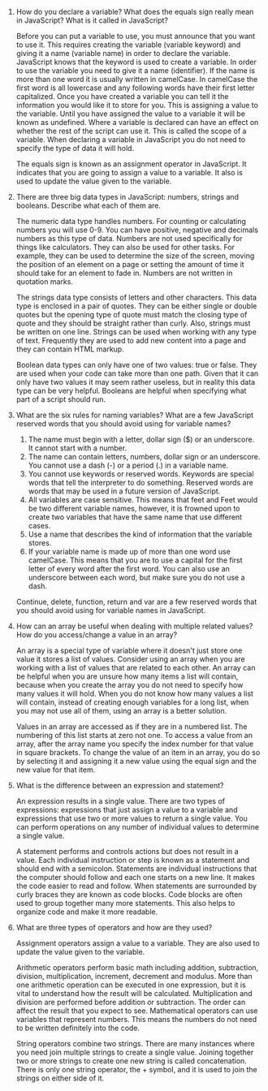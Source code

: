 1.  How do you declare a variable?  What does the equals sign really mean in JavaScript?  What is it called in JavaScript?

    Before you can put a variable to use, you must announce that you want to use it.  This requires creating the variable (variable keyword) and giving it a name (variable name) in order to declare the variable.  JavaScript knows that the keyword is used to create a variable.  In order to use the variable you need to give it a name (identifier).  If the name is more than one word it is usually written in camelCase.  In camelCase the first word is all lowercase and any following words have their first letter capitalized.  Once you have created a variable you can tell it the information you would like it to store for you.  This is assigning a value to the variable.  Until you have assigned the value to a variable it will be known as undefined.  Where a variable is declared can have an effect on whether the rest of the script can use it.  This is called the scope of a variable.  When declaring a variable in JavaScript you do not need to specify the type of data it will hold.

    The equals sign is known as an assignment operator in JavaScript.  It indicates that you are going to assign a value to a variable.  It also is used to update the value given to the variable.    

2.  There are three big data types in JavaScript: numbers, strings and booleans.  Describe what each of them are.

    The numeric data type handles numbers.  For counting or calculating numbers you will use 0-9.  You can have positive, negative and decimals numbers as this type of data.  Numbers are not used specifically for things like calculators.  They can also be used for other tasks.  For example, they can be used to determine the size of the screen, moving the position of an element on a page or setting the amount of time it should take for an element to fade in.  Numbers are not written in quotation marks.

    The strings data type consists of letters and other characters.  This data type is enclosed in a pair of quotes.  They can be either single or double quotes but the opening type of quote must match the closing type of quote and they should be straight rather than curly.  Also, strings must be written on one line.  Strings can be used when working with any type of text.  Frequently they are used to add new content into a page and they can contain HTML markup.

    Boolean data types can only have one of two values: true or false.  They are used when your code can take more than one path.  Given that it can only have two values it may seem rather useless, but in reality this data type can be very helpful.  Booleans are helpful when specifying what part of a script should run.  

3.  What are the six rules for naming variables?  What are a few JavaScript reserved words that you should avoid using for variable names?

    1.  The name must begin with a letter, dollar sign ($) or an underscore.  It cannot start with a number.
    2.  The name can contain letters, numbers, dollar sign or an underscore.  You cannot use a dash (-) or a period (.) in a variable name.
    3.  You cannot use keywords or reserved words.  Keywords are special words that tell the interpreter to do something.  Reserved words are words that may be used in a future version of JavaScript.
    4.  All variables are case sensitive.  This means that feet and Feet would be two different variable names, however, it is frowned upon to create two variables that have the same name that use different cases.
    5.  Use a name that describes the kind of information that the variable stores.
    6.  If your variable name is made up of more than one word use camelCase.  This means that you are to use a capital for the first letter of every word after the first word.  You can also use an underscore between each word, but make sure you do not use a dash.

    Continue, delete, function, return and var are a few reserved words that you should avoid using for variable names in JavaScript.


4.  How can an array be useful when dealing with multiple related values?  How do you access/change a value in an array?

    An array is a special type of variable where it doesn't just store one value it stores a list of values.  Consider using an array when you are working with a list of values that are related to each other.  An array can be helpful when you are unsure how many items a list will contain, because when you create the array you do not need to specify how many values it will hold.  When you do not know how many values a list will contain, instead of creating enough variables for a long list, when you may not use all of them, using an array is a better solution.  

    Values in an array are accessed as if they are in a numbered list.  The numbering of this list starts at zero not one.  To access a value from an array, after the array name you specify the index number for that value in square brackets.  To change the value of an item in an array, you do so by selecting it and assigning it a new value using the equal sign and the new value for that item.  

5.  What is the difference between an expression and statement?

    An expression results in a single value.  There are two types of expressions: expressions that just assign a value to a variable and expressions that use two or more values to return a single value.  You can perform operations on any number of individual values to determine a single value.  

    A statement performs and controls actions but does not result in a value.  Each individual instruction or step is known as a statement and should end with a semicolon.  Statements are individual instructions that the computer should follow and each one starts on a new line.  It makes the code easier to read and follow.  When statements are surrounded by curly braces they are known as code blocks.  Code blocks are often used to group together many more statements.  This also helps to organize code and make it more readable.

6.  What are three types of operators and how are they used?

    Assignment operators assign a value to a variable.  They are also used to update the value given to the variable.

    Arithmetic operators perform basic math including addition, subtraction, division, multiplication, increment, decrement and modulus.  More than one arithmetic operation can be executed in one expression, but it is vital to understand how the result will be calculated.  Multiplication and division are performed before addition or subtraction.  The order can affect the result that you expect to see.  Mathematical operators can use variables that represent numbers.  This means the numbers do not need to be written definitely into the code.

    String operators combine two strings.  There are many instances where you need join multiple strings to create a single value.  Joining together two or more strings to create one new string is called concatenation.  There is only one string operator, the + symbol, and it is used to join the strings on either side of it.
